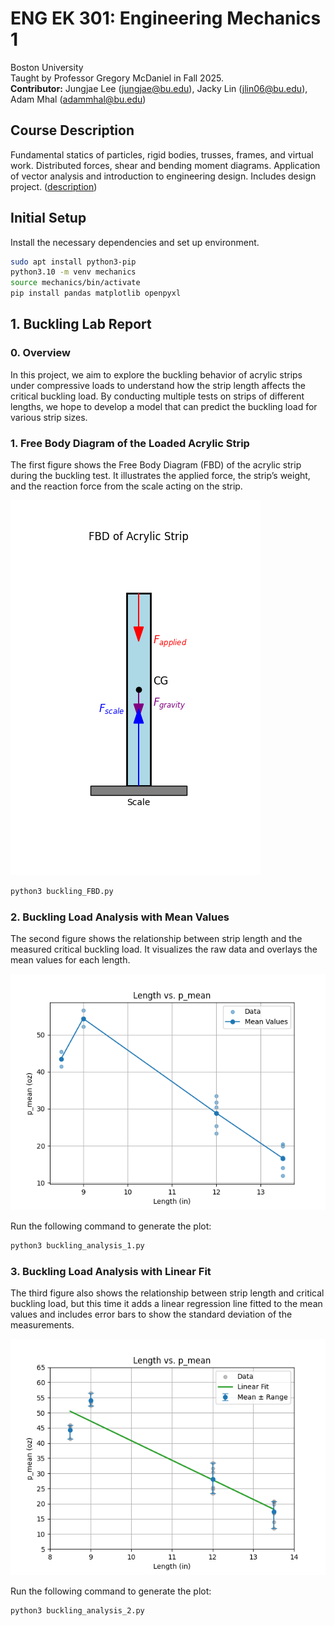 # ENG EK 301: Engineering Mechanics 1
Boston University  
Taught by Professor Gregory McDaniel in Fall 2025.  
<b>Contributor:</b> Jungjae Lee (jungjae@bu.edu), Jacky Lin (jlin06@bu.edu), Adam Mhal (adammhal@bu.edu)


## Course Description
Fundamental statics of particles, rigid bodies, trusses, frames, and virtual work. Distributed forces, shear and bending moment diagrams. Application of vector analysis and introduction to engineering design. Includes design project. ([description](https://www.bu.edu/academics/eng/courses/eng-ek-301/))


## Initial Setup
Install the necessary dependencies and set up environment.
```bash
sudo apt install python3-pip
python3.10 -m venv mechanics
source mechanics/bin/activate
pip install pandas matplotlib openpyxl
```


## 1. Buckling Lab Report
### 0. Overview
In this project, we aim to explore the buckling behavior of acrylic strips under compressive loads to understand how the strip length affects the critical buckling load. By conducting multiple tests on strips of different lengths, we hope to develop a model that can predict the buckling load for various strip sizes.

### 1. Free Body Diagram of the Loaded Acrylic Strip
The first figure shows the Free Body Diagram (FBD) of the acrylic strip during the buckling test. It illustrates the applied force, the strip’s weight, and the reaction force from the scale acting on the strip.

![buckling_FBD](assets/buckling_FBD.png)

```bash
python3 buckling_FBD.py
```

### 2. Buckling Load Analysis with Mean Values
The second figure shows the relationship between strip length and the measured critical buckling load. It visualizes the raw data and overlays the mean values for each length.

![buckling_analysis_1](assets/buckling_analysis_1.png)

Run the following command to generate the plot:
```bash
python3 buckling_analysis_1.py
```

### 3. Buckling Load Analysis with Linear Fit
The third figure also shows the relationship between strip length and critical buckling load, but this time it adds a linear regression line fitted to the mean values and includes error bars to show the standard deviation of the measurements.

![buckling_analysis_2](assets/buckling_analysis_2.png)

Run the following command to generate the plot:
```bash
python3 buckling_analysis_2.py
```